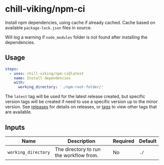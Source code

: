 # chill-viking/npm-ci

Install npm dependencies, using cache if already cached. Cache based on available `package-lock.json` files in source.

Will log a warning if `node_modules` folder is not found after installing the dependencies.

## Usage

```yml
steps:
  - uses: chill-viking/npm-ci@latest
    name: Install dependencies
    with:
      working_directory: './npm-root-folder/'
```

The `latest` tag will be used for the latest release created, but specific version tags will be created if need to use a specific version up to the minor version. See [releases](https://github.com/chill-viking/npm-ci/releases) for details on releases, or [tags](https://github.com/chill-viking/npm-ci/tags) to view other tags that are available.

## Inputs

| Name                | Description                             | Required | Default |
|---------------------|-----------------------------------------|----------|---------|
| `working_directory` | The directory to run the workflow from. | No       | `./`    |
